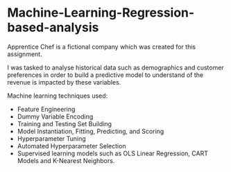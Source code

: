 # Machine-Learning-Regression-based-analysis

Apprentice Chef is a fictional company which was created for this assignment. 

I was tasked to analyse historical data such as demographics and customer preferences in order to build a predictive model to understand of the revenue is impacted by these variables.

Machine learning techniques used:
- Feature Engineering
- Dummy Variable Encoding
- Training and Testing Set Building
- Model Instantiation, Fitting, Predicting, and Scoring
- Hyperparameter Tuning
- Automated Hyperparameter Selection
- Supervised learning models such as OLS Linear Regression, CART Models and K-Nearest Neighbors.

